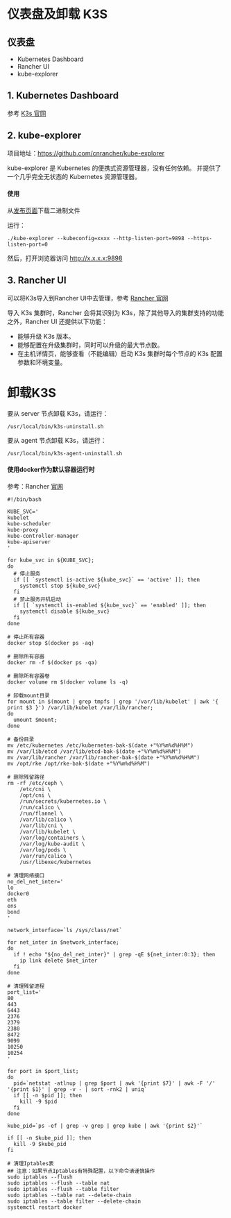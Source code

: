 # 仪表盘及卸载 K3S

## 仪表盘

- Kubernetes Dashboard
- Rancher UI
- kube-explorer

## 1. Kubernetes Dashboard

参考 [K3s 官网](http://docs.rancher.cn/docs/k3s/installation/kube-dashboard/_index/)

## 2. kube-explorer

项目地址：https://github.com/cnrancher/kube-explorer

kube-explorer 是 Kubernetes 的便携式资源管理器，没有任何依赖。 并提供了一个几乎完全无状态的 Kubernetes 资源管理器。


#### 使用

从[发布页面](https://github.com/cnrancher/kube-explorer/releases)下载二进制文件

运行：

```
./kube-explorer --kubeconfig=xxxx --http-listen-port=9898 --https-listen-port=0
```

然后，打开浏览器访问 http://x.x.x.x:9898

## 3. Rancher UI

可以将K3s导入到Rancher UI中去管理，参考 [Rancher 官网](http://docs.rancher.cn/docs/rancher2/cluster-provisioning/imported-clusters/_index/#%E5%AF%BC%E5%85%A5-k3s-%E9%9B%86%E7%BE%A4)

导入 K3s 集群时，Rancher 会将其识别为 K3s，除了其他导入的集群支持的功能之外，Rancher UI 还提供以下功能：

- 能够升级 K3s 版本。
- 能够配置在升级集群时，同时可以升级的最大节点数。
- 在主机详情页，能够查看（不能编辑）启动 K3s 集群时每个节点的 K3s 配置参数和环境变量。


# 卸载K3S

要从 server 节点卸载 K3s，请运行：
```
/usr/local/bin/k3s-uninstall.sh
```
要从 agent 节点卸载 K3s，请运行：

```
/usr/local/bin/k3s-agent-uninstall.sh
```

#### 使用docker作为默认容器运行时

参考：Rancher [官网](http://docs.rancher.cn/docs/rancher2.5/cluster-admin/cleaning-cluster-nodes/_index/#%E6%B8%85%E7%90%86%E8%84%9A%E6%9C%AC)

```
#!/bin/bash

KUBE_SVC='
kubelet
kube-scheduler
kube-proxy
kube-controller-manager
kube-apiserver
'

for kube_svc in ${KUBE_SVC};
do
  # 停止服务
  if [[ `systemctl is-active ${kube_svc}` == 'active' ]]; then
    systemctl stop ${kube_svc}
  fi
  # 禁止服务开机启动
  if [[ `systemctl is-enabled ${kube_svc}` == 'enabled' ]]; then
    systemctl disable ${kube_svc}
  fi
done

# 停止所有容器
docker stop $(docker ps -aq)

# 删除所有容器
docker rm -f $(docker ps -qa)

# 删除所有容器卷
docker volume rm $(docker volume ls -q)

# 卸载mount目录
for mount in $(mount | grep tmpfs | grep '/var/lib/kubelet' | awk '{ print $3 }') /var/lib/kubelet /var/lib/rancher;
do
  umount $mount;
done

# 备份目录
mv /etc/kubernetes /etc/kubernetes-bak-$(date +"%Y%m%d%H%M")
mv /var/lib/etcd /var/lib/etcd-bak-$(date +"%Y%m%d%H%M")
mv /var/lib/rancher /var/lib/rancher-bak-$(date +"%Y%m%d%H%M")
mv /opt/rke /opt/rke-bak-$(date +"%Y%m%d%H%M")

# 删除残留路径
rm -rf /etc/ceph \
    /etc/cni \
    /opt/cni \
    /run/secrets/kubernetes.io \
    /run/calico \
    /run/flannel \
    /var/lib/calico \
    /var/lib/cni \
    /var/lib/kubelet \
    /var/log/containers \
    /var/log/kube-audit \
    /var/log/pods \
    /var/run/calico \
    /usr/libexec/kubernetes

# 清理网络接口
no_del_net_inter='
lo
docker0
eth
ens
bond
'

network_interface=`ls /sys/class/net`

for net_inter in $network_interface;
do
  if ! echo "${no_del_net_inter}" | grep -qE ${net_inter:0:3}; then
    ip link delete $net_inter
  fi
done

# 清理残留进程
port_list='
80
443
6443
2376
2379
2380
8472
9099
10250
10254
'

for port in $port_list;
do
  pid=`netstat -atlnup | grep $port | awk '{print $7}' | awk -F '/' '{print $1}' | grep -v - | sort -rnk2 | uniq`
  if [[ -n $pid ]]; then
    kill -9 $pid
  fi
done

kube_pid=`ps -ef | grep -v grep | grep kube | awk '{print $2}'`

if [[ -n $kube_pid ]]; then
  kill -9 $kube_pid
fi

# 清理Iptables表
## 注意：如果节点Iptables有特殊配置，以下命令请谨慎操作
sudo iptables --flush
sudo iptables --flush --table nat
sudo iptables --flush --table filter
sudo iptables --table nat --delete-chain
sudo iptables --table filter --delete-chain
systemctl restart docker
```
